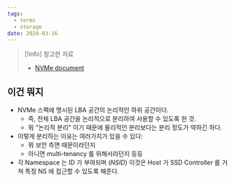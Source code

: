 ```yaml
---
tags:
  - terms
  - storage
date: 2024-03-16
---
```

> [!info] 참고한 자료
> - [NVMe document](https://nvmexpress.org/resource/nvme-namespaces/)

## 이건 뭐지

- NVMe 스펙에 명시된 LBA 공간의 논리적인 하위 공간이다.
	- 즉, 전체 LBA 공간을 논리적으로 분리하여 사용할 수 있도록 한 것.
	- 뭐 "논리적 분리" 이기 때문에 물리적인 분리보다는 분리 정도가 약하긴 하다.
- 이렇게 분리하는 이유는 여러가지가 있을 수 있다:
	- 뭐 보안 측면 때문이라던지
	- 아니면 multi-tenancy 를 위해서라던지 등등
- 각 Namespace 는 ID 가 부여되며 (*NSID*) 이것은 Host 가 SSD Controller 를 거쳐 특정 NS 에 접근할 수 있도록 해준다.